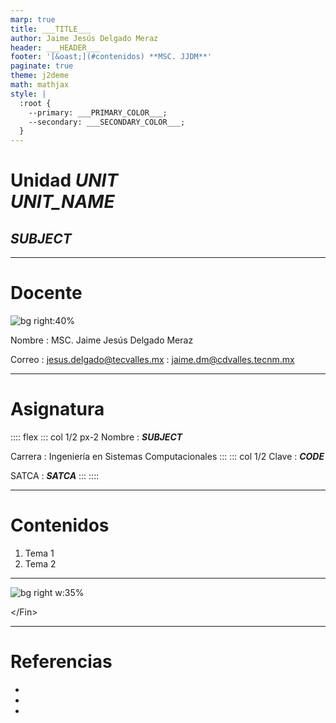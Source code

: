 ```yaml
---
marp: true
title: ___TITLE___
author: Jaime Jesús Delgado Meraz
header: ___HEADER___
footer: '[&oast;](#contenidos) **MSC. JJDM**'
paginate: true
theme: j2deme
math: mathjax
style: |
  :root {
    --primary: ___PRIMARY_COLOR___;
    --secondary: ___SECONDARY_COLOR___;
  }
---
```

<!-- _paginate: false -->

# Unidad ___UNIT___ <br> ___UNIT_NAME___

## ___SUBJECT___

---

# Docente

![bg right:40%](../src/assets/banner.png)

Nombre
: MSC. Jaime Jesús Delgado Meraz

Correo
: <jesus.delgado@tecvalles.mx>
: <jaime.dm@cdvalles.tecnm.mx>

---

# Asignatura

:::: flex
::: col 1/2 px-2
Nombre
: ___SUBJECT___

Carrera
: Ingeniería en Sistemas Computacionales
:::
::: col 1/2
Clave
: ___CODE___

SATCA
: ___SATCA___
:::
::::

---
<!-- _class: toc -->
# Contenidos

1. Tema 1
2. Tema 2

---

<!-- _class: inverted centered -->
![bg right w:35%](../src/assets/avatar.png)

<div class="text-center text-middle font-bold font-coding text-8xl mt-10">
  &lt;/Fin&gt;
</div>

---

<!-- paginate: skip -->

# Referencias

-
-
-
